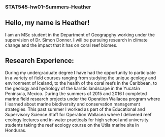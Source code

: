 ### STAT545-hw01-Summers-Heather
## Hello, my name is Heather! 
I am an MSc student in the Department of Geograpghy working under the supervision of Dr. Simon Donner. I will be pursuing research in climate change and the impact that it has on coral reef biomes. 

## Research Experience:
During my undergraduate degree I have had the opportunity to participate in a variety of field courses ranging from
studying the unique geology and environment of Iceland, to the health of the coral reefs in the Caribbean, to the geology and hydrology of the karstic landscape in the Yucatán Peninsula, Mexico. During the summers of 2015 and 2016 I completed marine field research projects under the Operation Wallacea program where I learned about marine biodiversity and conservation management strategies. This past summer I worked as part of the Educational and Supervisory Science Staff for Operation Wallacea where I delivered reef ecology lectures and in-water practicals for high school and university students taking the reef ecology course on the Utila marine site in Honduras.
